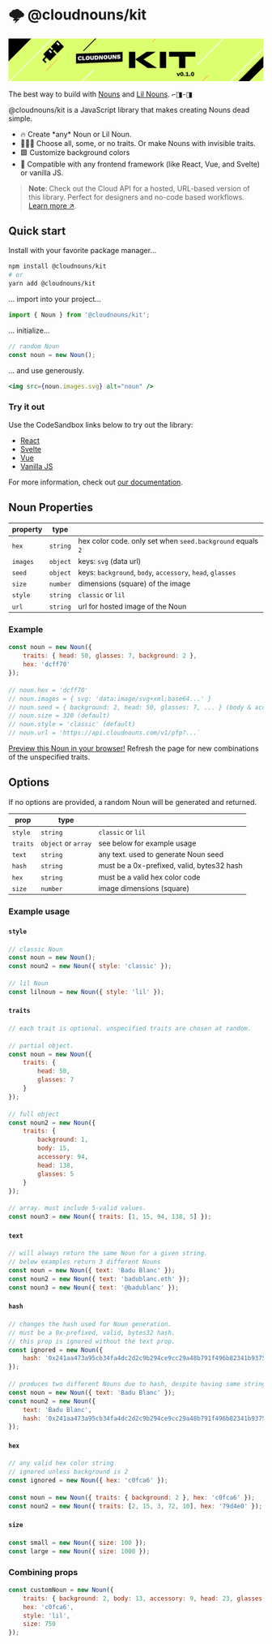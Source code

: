 # 🌩 @cloudnouns/kit

![header](./static/header.png)

The best way to build with [Nouns](https://nouns.wtf) and [Lil Nouns](https://lilnouns.wtf). ⌐◨-◨

@cloudnouns/kit is a JavaScript library that makes creating Nouns dead simple.

- 🔥 Create \*any\* Noun or Lil Noun.
- 👩🏽‍🔬 Choose all, some, or no traits. Or make Nouns with invisible traits.
- 🟩 Customize background colors
- 💝 Compatible with any frontend framework (like React, Vue, and Svelte) or vanilla JS.

> **Note**: Check out the Cloud API for a hosted, URL-based version of this library. Perfect for designers and no-code based workflows. [Learn more ↗️](https://docs.cloudnouns.com).

## Quick start

Install with your favorite package manager...

```bash
npm install @cloudnouns/kit
# or
yarn add @cloudnouns/kit
```

... import into your project...

```js
import { Noun } from '@cloudnouns/kit';
```

... initialize...

```js
// random Noun
const noun = new Noun();
```

... and use generously.

```jsx
<img src={noun.images.svg} alt="noun" />
```

### Try it out

Use the CodeSandbox links below to try out the library:

- [React](https://codesandbox.io/s/kit-example-react-7wgzhy?file=/src/MyNoun.js)
- [Svelte](https://codesandbox.io/s/kit-example-svelte-87vekr?file=/MyNoun.svelte)
- [Vue](https://codesandbox.io/s/kit-example-vue-2vuvkr?file=/src/MyNoun.vue)
- [Vanilla JS](https://codesandbox.io/s/kit-example-vanilla-sknszy?file=/src/index.js)

For more information, check out [our documentation](https://docs.cloudnouns.com).

## Noun Properties

| property | type     |                                                            |
| -------- | -------- | ---------------------------------------------------------- |
| `hex`    | `string` | hex color code. only set when `seed.background` equals `2` |
| `images` | `object` | keys: `svg` (data url)                                     |
| `seed`   | `object` | keys: `background`, `body`, `accessory`, `head`, `glasses` |
| `size`   | `number` | dimensions (square) of the image                           |
| `style`  | `string` | `classic` or `lil`                                         |
| `url`    | `string` | url for hosted image of the Noun                           |

### Example

```js
const noun = new Noun({
	traits: { head: 50, glasses: 7, background: 2 },
	hex: 'dcff70'
});

// noun.hex = 'dcff70'
// noun.images = { svg: 'data:image/svg+xml;base64...' }
// noun.seed = { background: 2, head: 50, glasses: 7, ... } (body & accessory chosen at random)
// noun.size = 320 (default)
// noun.style = 'classic' (default)
// noun.url = 'https://api.cloudnouns.com/v1/pfp?...`
```

[Preview this Noun in your browser!](https://api.cloudnouns.com/v1/pfp?background=2&head=50&glasses=7&hex=dcff70) Refresh the page for new combinations of the unspecified traits.

## Options

If no options are provided, a random Noun will be generated and returned.

| prop     | type                |                                            |
| -------- | ------------------- | ------------------------------------------ |
| `style`  | `string`            | `classic` or `lil`                         |
| `traits` | `object` or `array` | see below for example usage                |
| `text`   | `string`            | any text. used to generate Noun seed       |
| `hash`   | `string`            | must be a 0x-prefixed, valid, bytes32 hash |
| `hex`    | `string`            | must be a valid hex color code             |
| `size`   | `number`            | image dimensions (square)                  |

### Example usage

#### `style`

```js
// classic Noun
const noun = new Noun();
const noun2 = new Noun({ style: 'classic' });

// lil Noun
const lilnoun = new Noun({ style: 'lil' });
```

#### `traits`

```js
// each trait is optional. unspecified traits are chosen at random.

// partial object.
const noun = new Noun({
	traits: {
		head: 50,
		glasses: 7
	}
});

// full object
const noun2 = new Noun({
	traits: {
		background: 1,
		body: 15,
		accessory: 94,
		head: 138,
		glasses: 5
	}
});

// array. must include 5-valid values.
const noun3 = new Noun({ traits: [1, 15, 94, 138, 5] });
```

#### `text`

```js
// will always return the same Noun for a given string.
// below examples return 3 different Nouns
const noun = new Noun({ text: 'Badu Blanc' });
const noun2 = new Noun({ text: 'badublanc.eth' });
const noun3 = new Noun({ text: '@badublanc' });
```

#### `hash`

```js
// changes the hash used for Noun generation.
// must be a 0x-prefixed, valid, bytes32 hash.
// this prop is ignored without the text prop.
const ignored = new Noun({
	hash: '0x241aa473a95cb34fa4dc2d2c9b294ce9cc29a48b791f496b82341b937503fa69'
});

// produces two different Nouns due to hash, despite having same string
const noun = new Noun({ text: 'Badu Blanc' });
const noun2 = new Noun({
	text: 'Badu Blanc',
	hash: '0x241aa473a95cb34fa4dc2d2c9b294ce9cc29a48b791f496b82341b937503fa69'
});
```

#### `hex`

```js
// any valid hex color string
// ignored unless background is 2
const ignored = new Noun({ hex: 'c0fca6' });

const noun = new Noun({ traits: { background: 2 }, hex: 'c0fca6' });
const noun2 = new Noun({ traits: [2, 15, 3, 72, 10], hex: '79d4e0' });
```

#### `size`

```js
const small = new Noun({ size: 100 });
const large = new Noun({ size: 1000 });
```

### Combining props

```js
const customNoun = new Noun({
	traits: { background: 2, body: 13, accessory: 9, head: 23, glasses: 7 },
	hex: 'c0fca6',
	style: 'lil',
	size: 750
});
```

